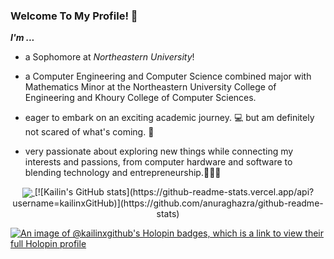 ### Welcome To My Profile! 👋
<em><strong>I'm ... </strong></em>

- a Sophomore at _Northeastern University_!

- a Computer Engineering and Computer Science combined major with Mathematics Minor at the Northeastern University College of Engineering and Khoury College of Computer Sciences.

- eager to embark on an exciting academic journey. 💻
but am definitely not scared of what's coming. 🚀

- very passionate about exploring new things while connecting my interests and passions, from computer hardware and software to blending technology and entrepreneurship.🌟👨‍💼

<div align="center">
  <a href="https://github.com/anuraghazra/github-readme-stats">
    <img align="center" src="https://github-readme-stats.vercel.app/api/top-langs/?username=kailinxGitHub&layout=donut" />
  </a>
  [![Kailin's GitHub stats](https://github-readme-stats.vercel.app/api?username=kailinxGitHub)](https://github.com/anuraghazra/github-readme-stats)
</div>

[![An image of @kailinxgithub's Holopin badges, which is a link to view their full Holopin profile](https://holopin.me/kailinxgithub)](https://holopin.io/@kailinxgithub)
